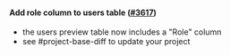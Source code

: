 #### Add role column to users table ([#3617](https://github.com/shopsys/shopsys/pull/3617))

- the users preview table now includes a "Role" column
- see #project-base-diff to update your project

